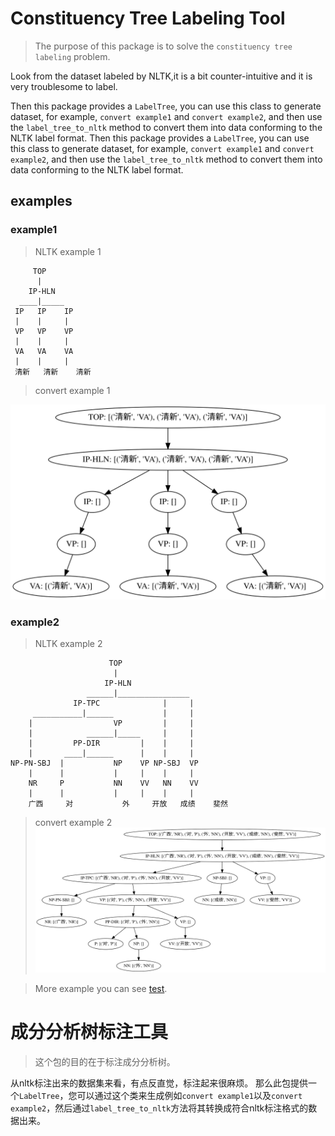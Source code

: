 # Constituency Tree Labeling Tool

> The purpose of this package is to solve the `constituency tree labeling` problem.

Look from the dataset labeled by NLTK,it is a bit counter-intuitive and it is very troublesome to label.

Then this package provides a `LabelTree`, you can use this class to generate dataset, for example, `convert example1` and `convert example2`, and then use the `label_tree_to_nltk` method to convert them into data conforming to the NLTK label format. 
Then this package provides a `LabelTree`, you can use this class to generate dataset, for example, `convert example1` and `convert example2`, and then use the `label_tree_to_nltk` method to convert them into data conforming to the NLTK label format. 

## examples

### example1

> NLTK example 1
```
     TOP      
      |        
    IP-HLN    
  ____|_____   
 IP   IP    IP
 |    |     |  
 VP   VP    VP
 |    |     |  
 VA   VA    VA
 |    |     |  
 清新   清新    清新
```

> convert example 1

![11.gv.pdf](./constituency_labeling/tests/examples/11.gv.svg)

### example2
> NLTK example 2
```
                      TOP                 
                       |                   
                     IP-HLN               
                 ______|________________   
              IP-TPC              |     | 
     ___________|______           |     |  
    |                  VP         |     | 
    |            ______|_____     |     |  
    |         PP-DIR         |    |     | 
    |       ____|______      |    |     |  
NP-PN-SBJ  |           NP    VP NP-SBJ  VP
    |      |           |     |    |     |  
    NR     P           NN    VV   NN    VV
    |      |           |     |    |     |  
    广西     对           外     开放   成绩    斐然
```
> convert example 2
![22.gv.pdf](./constituency_labeling/tests/examples/22.gv.svg)

> More example you can see [test](./constituency_labeling/tests/test_convert.py).

# 成分分析树标注工具

> 这个包的目的在于标注成分分析树。

从nltk标注出来的数据集来看，有点反直觉，标注起来很麻烦。
那么此包提供一个`LabelTree`，您可以通过这个类来生成例如`convert example1`以及`convert example2`，然后通过`label_tree_to_nltk`方法将其转换成符合nltk标注格式的数据出来。